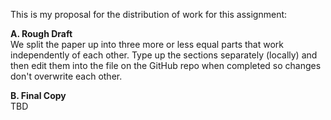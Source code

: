 This is my proposal for the distribution of work for this assignment:

**A. Rough Draft**  
We split the paper up into three more or less equal parts that work independently of each other. Type up the sections separately (locally) and then edit them into the file on the GitHub repo when completed so changes don't overwrite each other.

**B. Final Copy**  
TBD